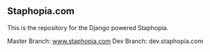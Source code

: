 ## Staphopia.com ##

This is the repository for the Django powered Staphopia. 

Master Branch: www.staphopia.com
Dev Branch: dev.staphopia.com
